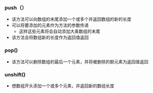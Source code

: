 ### push（）

* 该方法可以向数组的末尾添加一个或多个并返回数组的新的长度
* 可以将要添加的元素作为方法的参数传递
  * 这样这些元素将会自动添加大奥数组的末尾
* 该方法会将数组新的长度作为返回值返回



### pop\(\)

* 该方法可以删除数组的最后一个元素，并将被删除的额元素为返回值返回

### unshift\(\)

* 想数组开头添加一个或多个元素，并返回新的数组长度



